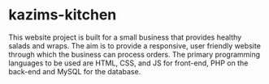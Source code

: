# kazims-kitchen
This website project is built for a small business that provides healthy salads and wraps. The aim is to provide a responsive, user friendly website through which the business can process orders. The primary programming languages to be used are HTML, CSS, and JS for front-end, PHP on the back-end and MySQL for the database.
